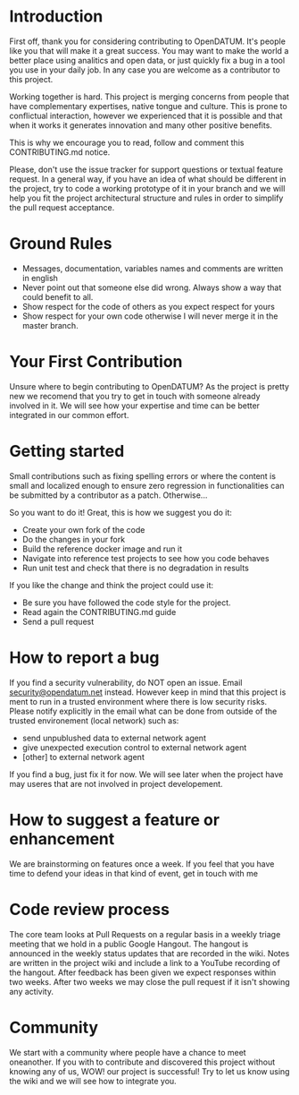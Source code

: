 # Introduction
First off, thank you for considering contributing to OpenDATUM. It's people like you that will make it a great success.
You may want to make the world a better place using analitics and open data, or just quickly fix a bug in a tool you use in your daily job.
In any case you are welcome as a contributor to this project.

Working together is hard. This project is merging concerns from people that have complementary expertises, native tongue and culture.
This is prone to conflictual interaction, however we experienced that it is possible and that when it works 
it generates innovation and many other positive benefits. 

This is why we encourage you to read, follow and comment this CONTRIBUTING.md notice.

Please, don't use the issue tracker for support questions or textual feature request.
In a general way, if you have an idea of what should be different in the project, try to code a working prototype of it in your branch and
we will help you fit the project architectural structure and rules in order to simplify the pull request acceptance.

# Ground Rules
- Messages, documentation, variables names and comments are written in english
- Never point out that someone else did wrong. Always show a way that could benefit to all.
- Show respect for the code of others as you expect respect for yours
- Show respect for your own code otherwise I will never merge it in the master branch.

# Your First Contribution
Unsure where to begin contributing to OpenDATUM? As the project is pretty new we recomend that you try to get in touch with
someone already involved in it. We will see how your expertise and time can be better integrated in our common effort.

# Getting started
Small contributions such as fixing spelling errors or where the content is small and localized enough to ensure zero regression 
in functionalities can be submitted by a contributor as a patch. Otherwise...

So you want to do it! Great, this is how we suggest you do it:

 - Create your own fork of the code
 - Do the changes in your fork
 - Build the reference docker image and run it
 - Navigate into reference test projects to see how you code behaves
 - Run unit test and check that there is no degradation in results
 
If you like the change and think the project could use it:
 - Be sure you have followed the code style for the project.
 - Read again the CONTRIBUTING.md guide
 - Send a pull request

# How to report a bug
If you find a security vulnerability, do NOT open an issue. Email security@opendatum.net instead. 
However keep in mind that this project is ment to run in a trusted environment where there is low security risks. 
Please notify explicitly in the email what can be done from outside of the trusted environement (local network) such as:
- send unpublushed data to external network agent
- give unexpected execution control to external network agent
- [other] to external network agent

If you find a bug, just fix it for now. We will see later when the project have may useres that are not involved in project developement.

# How to suggest a feature or enhancement
We are brainstorming on features once a week. If you feel that you have time to defend your ideas in that kind of event, get in touch with me 

# Code review process
The core team looks at Pull Requests on a regular basis in a weekly triage meeting that we hold in a public Google Hangout.
The hangout is announced in the weekly status updates that are recorded in the wiki. 
Notes are written in the project wiki and include a link to a YouTube recording of the hangout. 
After feedback has been given we expect responses within two weeks. 
After two weeks we may close the pull request if it isn't showing any activity.

# Community
We start with a community where people have a chance to meet oneanother.
If you with to contribute and discovered this project without knowing any of us, WOW! our project is successful! Try to let us know using the wiki and we will see how to integrate you.
